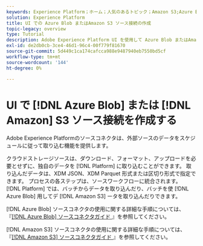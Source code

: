 ```yaml
---
keywords: Experience Platform；ホーム；人気のあるトピック；Amazon S3;Azure Blob
solution: Experience Platform
title: UI での Azure Blob またはAmazon S3 ソース接続の作成
topic-legacy: overview
type: Tutorial
description: Adobe Experience Platform UI を使用して Azure Blob またはAmazon S3 ソース接続を作成する方法を説明します。
exl-id: de2db0cb-3ce4-46d1-96c4-00f779f81670
source-git-commit: 5d449c1ca174cafcca988e9487940eb7550bd5cf
workflow-type: tm+mt
source-wordcount: '144'
ht-degree: 0%

---
```


# UI で [!DNL Azure Blob] または [!DNL Amazon] S3 ソース接続を作成する

Adobe Experience Platformのソースコネクタは、外部ソースのデータをスケジュールに従って取り込む機能を提供します。

クラウドストレージソースは、ダウンロード、フォーマット、アップロードを必要とせずに、独自のデータを [!DNL Platform] に取り込むことができます。 取り込んだデータは、XDM JSON、XDM Parquet 形式または区切り形式で指定できます。 プロセスの各ステップは、ソースワークフローに統合されます。 [!DNL Platform] では、バッチからデータを取り込んだり、バッチを使 [!DNL Azure Blob] 用してデ [!DNL Amazon S3] ータを取り込んだりできます。

[!DNL Azure Blob] ソースコネクタの使用に関する詳細な手順については、『[[!DNL Azure Blob]  ソースコネクタガイド ](./blob.md)』を参照してください。

[!DNL Amazon S3] ソースコネクタの使用に関する詳細な手順については、『[[!DNL Amazon S3]  ソースコネクタガイド ](./blob.md)』を参照してください。
